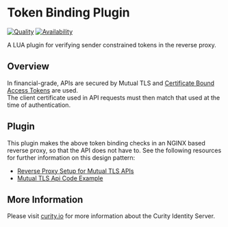 # Token Binding Plugin

[![Quality](https://img.shields.io/badge/quality-experiment-red)](https://curity.io/resources/code-examples/status/)
[![Availability](https://img.shields.io/badge/availability-source-blue)](https://curity.io/resources/code-examples/status/)

A LUA plugin for verifying sender constrained tokens in the reverse proxy.

## Overview

In financial-grade, APIs are secured by Mutual TLS and [Certificate Bound Access Tokens](https://datatracker.ietf.org/doc/html/rfc8705) are used.\
The client certificate used in API requests must then match that used at the time of authentication.

## Plugin

This plugin makes the above token binding checks in an NGINX based reverse proxy, so that the API does not have to.
See the following resources for further information on this design pattern:

- [Reverse Proxy Setup for Mutual TLS APIs]()
- [Mutual TLS Api Code Example]()

## More Information

Please visit [curity.io](https://curity.io/) for more information about the Curity Identity Server.
